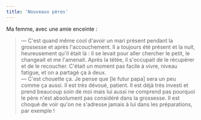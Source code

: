 ```yaml
---
title: 'Nouveaux pères'
---
```


Ma femme, avec une amie enceinte :

> — C'est quand même cool d'avoir un mari présent pendant la grossesse et après
> l'accouchement. Il a toujours été présent et la nuit, heureusement qu'il était
> là : il se levait pour aller chercher le petit, le changeait et me l'amenait.
> Après la tétée, il s'occupait de le récupérer et de le recoucher. C'était un
> moment pas facile à vivre, niveau fatigue, et on a partagé ça à deux.  
> — C'est chouette ça. Je pense que [le futur papa] sera un peu comme ça aussi.
> Il est très dévoué, patient. Il est déjà très investi et prend beaucoup soin
> de moi mais lui aussi ne comprend pas pourquoi le père n'est absolument pas
> considéré dans la grossesse. Il est choqué de voir qu'on ne s'adresse jamais à
> lui dans les préparations, par exemple !
